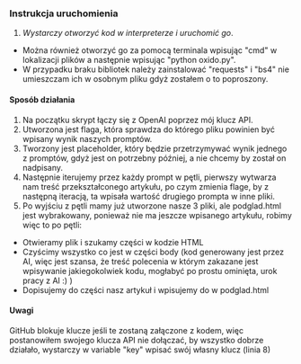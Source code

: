 ### Instrukcja uruchomienia

1. *Wystarczy otworzyć kod w interpreterze i uruchomić go*.
- Można również otworzyć go za pomocą terminala wpisując "cmd" w lokalizacji plików a następnie wpisując "python oxido.py".
- W przypadku braku bibliotek należy zainstalować "requests" i "bs4" nie umieszczam ich w osobnym pliku gdyż zostałem o to poproszony.

#### Sposób działania

1. Na początku skrypt łączy się z OpenAI poprzez mój klucz API.
2. Utworzona jest flaga, która sprawdza do którego pliku powinien być wpisany wynik naszych promptów.
3. Tworzony jest placeholder, który będzie przetrzymywać wynik jednego z promptów, gdyż jest on potrzebny później, a nie chcemy by został on nadpisany.
4. Następnie iterujemy przez każdy prompt w pętli, pierwszy wytwarza nam treść przekształconego artykułu, po czym zmienia flage, by z następną iteracją, ta wpisała wartość drugiego prompta w inne pliki.
5. Po wyjściu z pętli mamy już utworzone nasze 3 pliki, ale podglad.html jest wybrakowany, ponieważ nie ma jeszcze wpisanego artykułu, robimy więc to po pętli:
- Otwieramy plik i szukamy części <body> w kodzie HTML
- Czyścimy wszystko co jest w części body (kod generowany jest przez AI, więc jest szansa, że treść polecenia w którym zakazane jest wpisywanie jakiegokolwiek kodu, mogłabyć po prostu ominięta, urok pracy z AI :) )
- Dopisujemy do części <body> nasz artykuł i wpisujemy do w podglad.html

#### Uwagi

GitHub blokuje klucze jeśli te zostaną załączone z kodem, więc postanowiłem swojego klucza API nie dołączać, by wszystko dobrze działało, wystarczy w variable "key" wpisać swój własny klucz (linia 8)